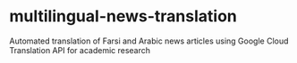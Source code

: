 # multilingual-news-translation
Automated translation of Farsi and Arabic news articles using Google Cloud Translation API for academic research
